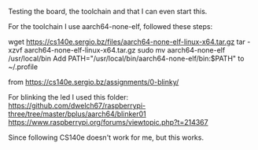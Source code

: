 Testing the board, the toolchain and that I can even start this.

For the toolchain I use aarch64-none-elf, followed these steps:

wget https://cs140e.sergio.bz/files/aarch64-none-elf-linux-x64.tar.gz
tar -xzvf aarch64-none-elf-linux-x64.tar.gz
sudo mv aarch64-none-elf /usr/local/bin
Add PATH="/usr/local/bin/aarch64-none-elf/bin:$PATH" to ~/.profile

from https://cs140e.sergio.bz/assignments/0-blinky/

For blinking the led I used this folder:
https://github.com/dwelch67/raspberrypi-three/tree/master/bplus/aarch64/blinker01
https://www.raspberrypi.org/forums/viewtopic.php?t=214367

Since following CS140e doesn't work for me, but this works.
